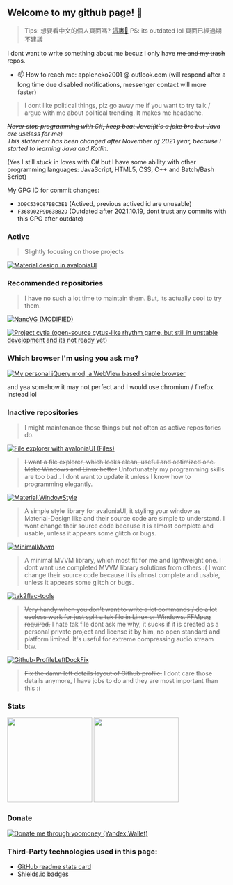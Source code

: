 <!--
> <h1>😔</h1>
> <div>I WONT ACTIVE ON GITHUB LONG TIME, BUT I WOULD REPLY SOME QUESTIONS RARELY</div>
> <div>SORRY, BUT I WANT SOME BREAK FROM GITHUB NOW. FIND SOME JOBS AND MAKE SOME PAPERS FOR MYSELF TO KEEP ALIVE.</div>
-->

## Welcome to my github page! 👋
> Tips: 想要看中文的個人頁面嗎? [這裏👋](./README.zh-Hant.md)
> PS: its outdated lol 頁面已經過期不建議

I dont want to write something about me becuz I only have ~~me and my trash repos~~.

<!--- 🔭 I’m currently working on my jobs now (yep I dont have much time and idea to take for developments 😢)-->
<!--[Material.Avalonia](https://github.com/AvaloniaUtils/material.avalonia)-->
<!-- 🌱 I’m currently learning Kotlin and JetPack Compose-->
<!--AvaloniaUI and Unreal Engine!-->
- 📫 How to reach me: appleneko2001 @ outlook.com (will respond after a long time due disabled notifications, messenger contact will more faster)
> I dont like political things, plz go away me if you want to try talk / argue with me about political trending. It makes me headache.

*~~Never stop programming with C#, keep beat Java!(it's a joke bro but Java are useless for me)~~*</br>
*This statement has been changed after November of 2021 year, because I started to learning Java and Kotlin.*

(Yes I still stuck in loves with C# but I have some ability with other programming languages: JavaScript, HTML5, CSS, C++ and Batch/Bash Script)

My GPG ID for commit changes:
- `3D9C539C87BBC3E1` (Actived, previous actived id are unusable)
- `F368902F9D63B82D` (Outdated after 2021.10.19, dont trust any commits with this GPG after outdate)

### Active
> Slightly focusing on those projects

[![Material design in avaloniaUI](https://github-readme-stats.vercel.app/api/pin/?username=AvaloniaCommunity&repo=Material.Avalonia&theme=tokyonight)](https://github.com/AvaloniaCommunity/Material.Avalonia)

### Recommended repositories
> I have no such a lot time to maintain them. But, its actually cool to try them.

<!--
[![ResourceOverridePlus extension](https://github-readme-stats.vercel.app/api/pin/?username=appleneko2001&repo=ResourceOverridePlus&theme=tokyonight)](https://github.com/appleneko2001/ResourceOverridePlus)-->

[![NanoVG (MODIFIED)](https://github-readme-stats.vercel.app/api/pin/?username=appleneko2001&repo=nanovg&theme=tokyonight)](https://github.com/appleneko2001/nanovg)

[![Project cytia (open-source cytus-like rhythm game, but still in unstable development and its not ready yet)](https://github-readme-stats.vercel.app/api/pin/?username=appleneko2001&repo=project-cytia&theme=tokyonight)](https://github.com/appleneko2001/project-cytia)

### Which browser I'm using you ask me?
[![My personal jQuery mod, a WebView based simple browser](https://github-readme-stats.vercel.app/api/pin/?username=appleneko2001&repo=android_packages_apps_Jelly&theme=tokyonight)](https://github.com/appleneko2001/android_packages_apps_Jelly)

and yea somehow it may not perfect and I would use chromium / firefox instead lol

### Inactive repositories
> I might maintenance those things but not often as active repositories do.

[![File explorer with avaloniaUI (Files)](https://img.shields.io/badge/Files-by_appleneko2001-yellow)](https://github.com/appleneko2001/Files)
> ~~I want a file explorer, which looks clean, useful and optimized one. Make Windows and Linux better~~ Unfortunately my programming skills are too bad.. I dont want to update it unless I know how to programming elegantly.

[![Material.WindowStyle](https://img.shields.io/badge/Material.WindowStyle-by_appleneko2001-yellow)](https://github.com/appleneko2001/Material.WindowStyle)
> A simple style library for avaloniaUI, it styling your window as Material-Design like and their source code are simple to understand.
> I wont change their source code because it is almost complete and usable, unless it appears some glitch or bugs.

[![MinimalMvvm](https://img.shields.io/badge/MinimalMvvm-by_appleneko2001-yellow)](https://github.com/appleneko2001/MinimalMvvm)
> A minimal MVVM library, which most fit for me and lightweight one. I dont want use completed MVVM library solutions from others :(
> I wont change their source code because it is almost complete and usable, unless it appears some glitch or bugs.

[![tak2flac-tools](https://img.shields.io/badge/tak2flac_tools-by_appleneko2001-yellow)](https://github.com/appleneko2001/tak2flac)
> ~~Very handy when you don't want to write a lot commands / do a lot useless work for just split a tak file in Linux or Windows. FFMpeg required.~~
> I hate tak file dont ask me why, it sucks if it is created as a personal private project and license it by him, no open standard and platform limited.
> It's useful for extreme compressing audio stream btw.

[![Github-ProfileLeftDockFix](https://img.shields.io/badge/Github_ProfileLeftDockFix-by_appleneko2001-yellow)](https://github.com/appleneko2001/GithubProfileLeftDockFix)
> ~~Fix the damn left details layout of Github profile.~~
> I dont care those details anymore, I have jobs to do and they are most important than this :(

### Stats

<span><img style="max-width: 100%;height: 195px;" src="https://github-readme-stats.vercel.app/api?username=appleneko2001&show_icons=true&theme=tokyonight"/></span>
<span><img style="max-width: 100%;height: 195px;" src="https://github-readme-stats.vercel.app/api/top-langs/?username=appleneko2001&show_icons=true&theme=tokyonight&layout=compact"/></span>




### Donate
[![Donate me through yoomoney (Yandex.Wallet)](https://img.shields.io/badge/Yoomoney-Donate-8B3FFD)](https://yoomoney.ru/to/4100116333503118)


### Third-Party technologies used in this page:
+ [GitHub readme stats card](https://github.com/anuraghazra/github-readme-stats)
+ [Shields.io badges](https://shields.io)
<!--
**appleneko2001/appleneko2001** is a ✨ _special_ ✨ repository because its `README.md` (this file) appears on your GitHub profile.

Here are some ideas to get you started:

- 🔭 I’m currently working on ...
- 🌱 I’m currently learning ...
- 👯 I’m looking to collaborate on ...
- 🤔 I’m looking for help with ...
- 💬 Ask me about ...
- 📫 How to reach me: ...
- 😄 Pronouns: ...
- ⚡ Fun fact: ...

I think I can use those things 🤔
-->
